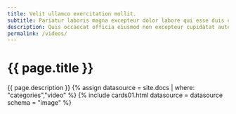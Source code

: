 ```yaml
---
title: Velit ullamco exercitation mollit.
subtitle: Pariatur laboris magna excepteur dolor labore qui esse duis culpa mollit adipisicing fugiat commodo occaecat.
description: Quis occaecat officia eiusmod non excepteur cupidatat aute ea enim adipisicing officia nostrud.Pariatur reprehenderit est ullamco veniam occaecat ipsum eu tempor quis ad aliqua tempor sint.
permalink: /videos/
---
```

<!-- v1.2.110 pages/collections/videos.md-->

# {{ page.title }} 

{{ page.description }}
{% assign datasource = site.docs | where: "categories","video" %}
{% include cards01.html datasource = datasource schema = "image" %}